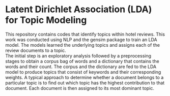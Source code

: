 # Latent Dirichlet Association (LDA) for Topic Modeling

This repository contains codes that identify topics within hotel reviews. This work was conducted using NLP and the gensim package to train an LDA model. The models learned the underlying topics and assigns each of the review documents to a topic.    
The initial step is an exploratory analysis followed by a preprocessing stages to obtain a corpus bag of words and a dictionary that contains the words and their count. The corpus and the dictionary are fed to the LDA model to produce topics that consist of keywords and their corresponding weights. A typical approach to determine whether a document belongs to a particular topic is to find out which topic has the highest contribution to that document. Each document is then assigned to its most dominant topic.
